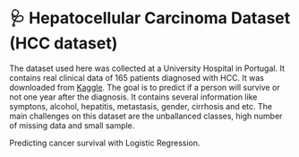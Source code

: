 # :stethoscope: Hepatocellular Carcinoma Dataset (HCC dataset)

The dataset used here was collected at a University Hospital in Portugal. It contains real clinical data of 165 patients diagnosed with HCC. It was downloaded from [Kaggle](https://www.kaggle.com/mrsantos/hcc-dataset). The goal is to predict if a person will survive or not one year after the diagnosis. It contains several information like symptons, alcohol, hepatitis, metastasis, gender, cirrhosis and etc. The main challenges on this dataset are the unballanced classes, high number of missing data and small sample.

Predicting cancer survival with Logistic Regression.
